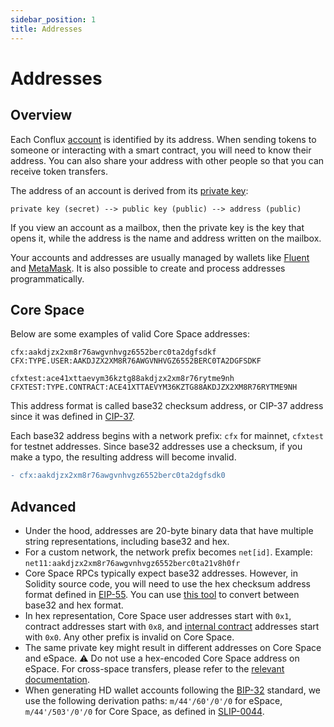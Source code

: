 ```yaml
---
sidebar_position: 1
title: Addresses
---
```


# Addresses

## Overview

Each Conflux [account](https://hackmd.io/@thegaram/rymwcvajq) is identified by its address. When sending tokens to someone or interacting with a smart contract, you will need to know their address. You can also share your address with other people so that you can receive token transfers.

The address of an account is derived from its [private key](https://hackmd.io/@thegaram/rymwcvajq):

```
private key (secret) --> public key (public) --> address (public)
```

If you view an account as a mailbox, then the private key is the key that opens it, while the address is the name and address written on the mailbox.

Your accounts and addresses are usually managed by wallets like [Fluent](https://fluentwallet.com/) and [MetaMask](https://metamask.io/). It is also possible to create and process addresses programmatically.

## Core Space

Below are some examples of valid Core Space addresses:

```
cfx:aakdjzx2xm8r76awgvnhvgz6552berc0ta2dgfsdkf
CFX:TYPE.USER:AAKDJZX2XM8R76AWGVNHVGZ6552BERC0TA2DGFSDKF

cfxtest:ace41xttaevym36kztg88akdjzx2xm8r76rytme9nh
CFXTEST:TYPE.CONTRACT:ACE41XTTAEVYM36KZTG88AKDJZX2XM8R76RYTME9NH
```

This address format is called base32 checksum address, or CIP-37 address since it was defined in [CIP-37](https://github.com/Conflux-Chain/CIPs/blob/master/CIPs/cip-37.md).

Each base32 address begins with a network prefix: `cfx` for mainnet, `cfxtest` for testnet addresses. Since base32 addresses use a checksum, if you make a typo, the resulting address will become invalid.

```diff
- cfx:aakdjzx2xm8r76awgvnhvgz6552berc0ta2dgfsdk0
```

## Advanced

- Under the hood, addresses are 20-byte binary data that have multiple string representations, including base32 and hex.
- For a custom network, the network prefix becomes `net[id]`. Example: `net11:aakdjzx2xm8r76awgvnhvgz6552berc0ta21v8h0fr`
- Core Space RPCs typically expect base32 addresses. However, in Solidity source code, you will need to use the hex checksum address format defined in [EIP-55](https://eips.ethereum.org/EIPS/eip-55). You can use [this tool](https://confluxscan.io/address-converter) to convert between base32 and hex format.
- In hex representation, Core Space user addresses start with `0x1`, contract addresses start with `0x8`, and [internal contract](https://hackmd.io/@thegaram/rymwcvajq) addresses start with `0x0`. Any other prefix is invalid on Core Space.
- The same private key might result in different addresses on Core Space and eSpace. ⚠️ Do not use a hex-encoded Core Space address on eSpace. For cross-space transfers, please refer to the [relevant documentation](https://hackmd.io/@thegaram/rymwcvajq).
- When generating HD wallet accounts following the [BIP-32](https://github.com/bitcoin/bips/blob/master/bip-0032.mediawiki) standard, we use the following derivation paths: `m/44'/60'/0'/0` for eSpace, `m/44'/503'/0'/0` for Core Space, as defined in [SLIP-0044](https://github.com/satoshilabs/slips/blob/master/slip-0044.md).
